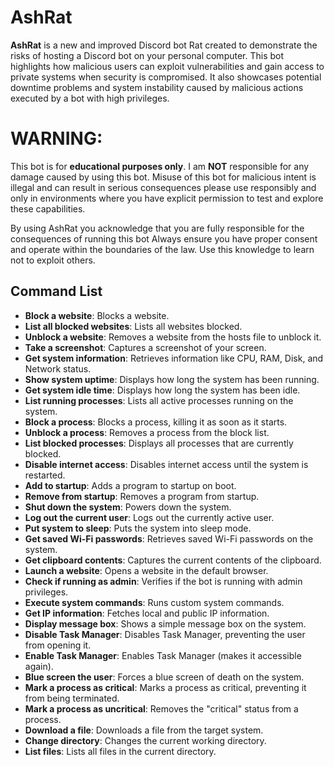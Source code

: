 # AshRat

**AshRat** is a new and improved Discord bot Rat created to demonstrate the risks of hosting a Discord bot on your personal computer. This bot highlights how malicious users can exploit vulnerabilities and gain access to private systems when security is compromised. It also showcases potential downtime problems and system instability caused by malicious actions executed by a bot with high privileges. 

# **WARNING**: 
This bot is for **educational purposes only**. I am **NOT** responsible for any damage caused by using this bot. Misuse of this bot for malicious intent is illegal and can result in serious consequences please use responsibly and only in environments where you have explicit permission to test and explore these capabilities.

By using AshRat you acknowledge that you are fully responsible for the consequences of running this bot Always ensure you have proper consent and operate within the boundaries of the law. Use this knowledge to learn not to exploit others.

## Command List

- **Block a website**: Blocks a website.
- **List all blocked websites**: Lists all websites blocked.
- **Unblock a website**: Removes a website from the hosts file to unblock it.
- **Take a screenshot**: Captures a screenshot of your screen.
- **Get system information**: Retrieves information like CPU, RAM, Disk, and Network status.
- **Show system uptime**: Displays how long the system has been running.
- **Get system idle time**: Displays how long the system has been idle.
- **List running processes**: Lists all active processes running on the system.
- **Block a process**: Blocks a process, killing it as soon as it starts.
- **Unblock a process**: Removes a process from the block list.
- **List blocked processes**: Displays all processes that are currently blocked.
- **Disable internet access**: Disables internet access until the system is restarted.
- **Add to startup**: Adds a program to startup on boot.
- **Remove from startup**: Removes a program from startup.
- **Shut down the system**: Powers down the system.
- **Log out the current user**: Logs out the currently active user.
- **Put system to sleep**: Puts the system into sleep mode.
- **Get saved Wi-Fi passwords**: Retrieves saved Wi-Fi passwords on the system.
- **Get clipboard contents**: Captures the current contents of the clipboard.
- **Launch a website**: Opens a website in the default browser.
- **Check if running as admin**: Verifies if the bot is running with admin privileges.
- **Execute system commands**: Runs custom system commands.
- **Get IP information**: Fetches local and public IP information.
- **Display message box**: Shows a simple message box on the system.
- **Disable Task Manager**: Disables Task Manager, preventing the user from opening it.
- **Enable Task Manager**: Enables Task Manager (makes it accessible again).
- **Blue screen the user**: Forces a blue screen of death on the system.
- **Mark a process as critical**: Marks a process as critical, preventing it from being terminated.
- **Mark a process as uncritical**: Removes the "critical" status from a process.
- **Download a file**: Downloads a file from the target system.
- **Change directory**: Changes the current working directory.
- **List files**: Lists all files in the current directory.
